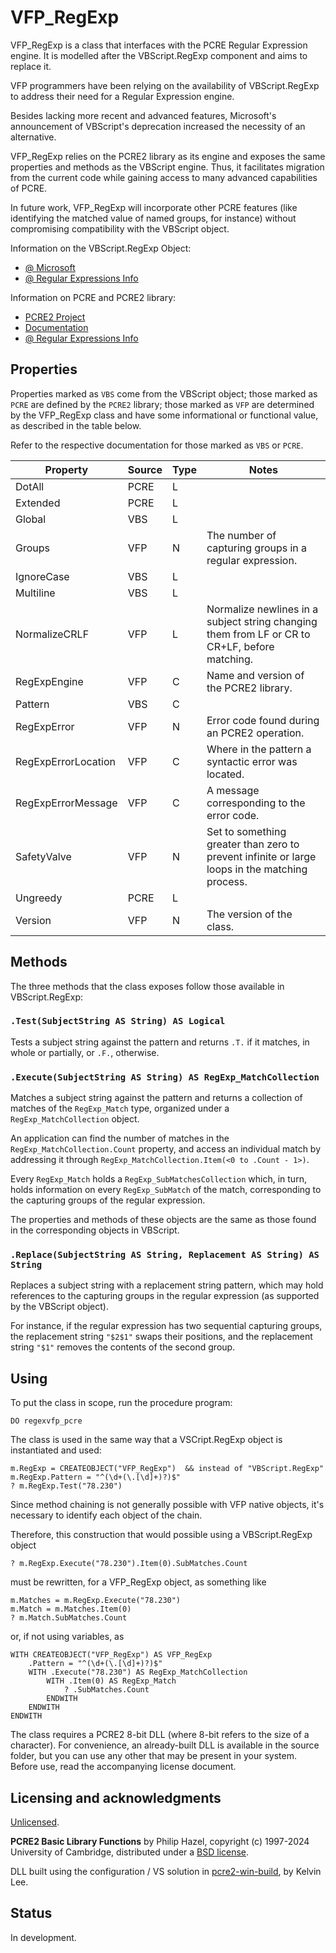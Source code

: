 # VFP_RegExp

VFP_RegExp is a class that interfaces with the PCRE Regular Expression engine. It is modelled after the VBScript.RegExp component and aims to replace it.

VFP programmers have been relying on the availability of VBScript.RegExp to address their need for a Regular Expression engine.

Besides lacking more recent and advanced features, Microsoft's announcement of VBScript's deprecation increased the necessity of an alternative.

VFP_RegExp relies on the PCRE2 library as its engine and exposes the same properties and methods as the VBScript engine. Thus, it facilitates migration from the current code while gaining access to many advanced capabilities of PCRE.

In future work, VFP_RegExp will incorporate other PCRE features (like identifying the matched value of named groups, for instance) without compromising compatibility with the VBScript object.

Information on the VBScript.RegExp Object:
- [@ Microsoft](https://learn.microsoft.com/en-us/previous-versions/yab2dx62(v=vs.85))
- [@ Regular Expressions Info](https://www.regular-expressions.info/vbscript.html)

Information on PCRE and PCRE2 library:
- [PCRE2 Project](https://github.com/PCRE2Project/pcre2)
- [Documentation](https://pcre2project.github.io/pcre2/doc/html/index.html)
- [@ Regular Expressions Info](https://www.regular-expressions.info/pcre2.html)

## Properties

Properties marked as `VBS` come from the VBScript object; those marked as `PCRE` are defined by the `PCRE2` library; those marked as `VFP` are determined by the VFP_RegExp class and have some informational or functional value, as described in the table below.

Refer to the respective documentation for those marked as `VBS` or `PCRE`.

|Property|Source|Type|Notes|
|---|---|---|---|
|DotAll|PCRE|L| |
|Extended|PCRE|L| |
|Global|VBS|L| |
|Groups|VFP|N|The number of capturing groups in a regular expression.|
|IgnoreCase|VBS|L| |
|Multiline|VBS|L| |
|NormalizeCRLF|VFP|L|Normalize newlines in a subject string changing them from LF or CR to CR+LF, before matching.|
|RegExpEngine|VFP|C|Name and version of the PCRE2 library.|
|Pattern|VBS|C| |
|RegExpError|VFP|N|Error code found during an PCRE2 operation.|
|RegExpErrorLocation|VFP|C|Where in the pattern a syntactic error was located.|
|RegExpErrorMessage|VFP|C|A message corresponding to the error code.|
|SafetyValve|VFP|N|Set to something greater than zero to prevent infinite or large loops in the matching process.|
|Ungreedy|PCRE|L| |
|Version|VFP|N|The version of the class.|

## Methods

The three methods that the class exposes follow those available in VBScript.RegExp:

### `.Test(SubjectString AS String) AS Logical`

Tests a subject string against the pattern and returns `.T.` if it matches, in whole or partially, or `.F.`, otherwise.

### `.Execute(SubjectString AS String) AS RegExp_MatchCollection`

Matches a subject string against the pattern and returns a collection of matches of the `RegExp_Match` type, organized under a `RegExp_MatchCollection` object.

An application can find the number of matches in the `RegExp_MatchCollection.Count` property, and access an individual match by addressing it through `RegExp_MatchCollection.Item(<0 to .Count - 1>)`.

Every `RegExp_Match` holds a `RegExp_SubMatchesCollection` which, in turn, holds information on every `RegExp_SubMatch` of the match, corresponding to the capturing groups of the regular expression.

The properties and methods of these objects are the same as those found in the corresponding objects in VBScript.

### `.Replace(SubjectString AS String, Replacement AS String) AS String`

Replaces a subject string with a replacement string pattern, which may hold references to the capturing groups in the regular expression (as supported by the VBScript object).

For instance, if the regular expression has two sequential capturing groups, the replacement string `"$2$1"` swaps their positions, and the replacement string `"$1"` removes the contents of the second group.

## Using

To put the class in scope, run the procedure program:

```foxpro
DO regexvfp_pcre
```

The class is used in the same way that a VSCript.RegExp object is instantiated and used:
```foxpro
m.RegExp = CREATEOBJECT("VFP_RegExp")  && instead of "VBScript.RegExp"
m.RegExp.Pattern = "^(\d+(\.[\d]+)?)$"
? m.RegExp.Test("78.230")
```

Since method chaining is not generally possible with VFP native objects, it's necessary to identify each object of the chain.

Therefore, this construction that would possible using a VBScript.RegExp object
```foxpro
? m.RegExp.Execute("78.230").Item(0).SubMatches.Count
```
must be rewritten, for a VFP_RegExp object, as something like
```foxpro
m.Matches = m.RegExp.Execute("78.230")
m.Match = m.Matches.Item(0)
? m.Match.SubMatches.Count
```
or, if not using variables, as
```foxpro
WITH CREATEOBJECT("VFP_RegExp") AS VFP_RegExp
	.Pattern = "^(\d+(\.[\d]+)?)$"
	WITH .Execute("78.230") AS RegExp_MatchCollection
		WITH .Item(0) AS RegExp_Match
			? .SubMatches.Count
		ENDWITH
	ENDWITH
ENDWITH
```

The class requires a PCRE2 8-bit DLL (where 8-bit refers to the size of a character). For convenience, an already-built DLL is available in the source folder, but you can use any other that may be present in your system. Before use, read the accompanying license document.

## Licensing and acknowledgments

[Unlicensed](UNLICENSE.md "Unlicense").

**PCRE2 Basic Library Functions** by Philip Hazel, copyright (c) 1997-2024 University of Cambridge, distributed under a [BSD license](PCRE2_LICENCE "BSD License").

DLL built using the configuration / VS solution in [pcre2-win-build](https://github.com/kiyolee/pcre2-win-build "PCRE2 Windows Build"), by Kelvin Lee.

## Status

In development.
